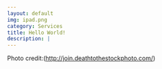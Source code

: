 ```yaml
---
layout: default
img: ipad.png
category: Services
title: Hello World!
description: |
---
```

 Photo credit:(http://join.deathtothestockphoto.com/)